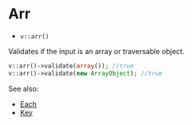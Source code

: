 # Arr

- `v::arr()`

Validates if the input is an array or traversable object.

```php
v::arr()->validate(array()); //true
v::arr()->validate(new ArrayObject); //true
```

See also:

  * [Each](Each.md)
  * [Key](Key.md)
